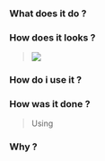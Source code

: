 
### What does it do ?
> 

### How does it looks ?
> ![](pic.png)

### How do i use it ?
> 

### How was it done ?
> Using 

### Why ?
> 
